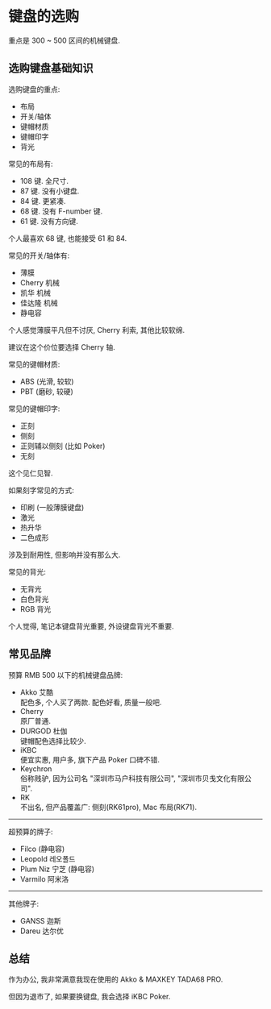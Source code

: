 # 键盘的选购

重点是 300 ~ 500 区间的机械键盘.

## 选购键盘基础知识

选购键盘的重点:

- 布局
- 开关/轴体
- 键帽材质
- 键帽印字
- 背光

常见的布局有:

- 108 键. 全尺寸.
- 87 键. 没有小键盘.
- 84 键. 更紧凑.
- 68 键. 没有 F-number 键.
- 61 键. 没有方向键.

个人最喜欢 68 键, 也能接受 61 和 84.

常见的开关/轴体有:

- 薄膜
- Cherry 机械
- 凯华 机械
- 佳达隆 机械
- 静电容

个人感觉薄膜平凡但不讨厌, Cherry 利索, 其他比较软绵.

建议在这个价位要选择 Cherry 轴.

常见的键帽材质:

- ABS (光滑, 较软)
- PBT (磨砂, 较硬)

常见的键帽印字:

- 正刻
- 侧刻
- 正则辅以侧刻 (比如 Poker)
- 无刻

这个见仁见智.

如果刻字常见的方式:

- 印刷 (一般薄膜键盘)
- 激光
- 热升华
- 二色成形

涉及到耐用性, 但影响并没有那么大.

常见的背光:

- 无背光
- 白色背光
- RGB 背光

个人觉得, 笔记本键盘背光重要, 外设键盘背光不重要.

## 常见品牌

预算 RMB 500 以下的机械键盘品牌:

- Akko 艾酷  
  配色多, 个人买了两款. 配色好看, 质量一般吧.
- Cherry  
  原厂普通.
- DURGOD 杜伽  
  键帽配色选择比较少.
- iKBC  
  便宜实惠, 用户多, 旗下产品 Poker 口碑不错.
- Keychron  
  俗称贱驴, 因为公司名 "深圳市马户科技有限公司", "深圳市贝戋文化有限公司".
- RK  
  不出名, 但产品覆盖广: 侧刻(RK61pro), Mac 布局(RK71).

---

超预算的牌子:

- Filco (静电容)
- Leopold 레오폴드
- Plum Niz 宁芝 (静电容)
- Varmilo 阿米洛

---

其他牌子:

- GANSS 迦斯
- Dareu 达尔优

## 总结

作为办公, 我非常满意我现在使用的 Akko & MAXKEY TADA68 PRO.

但因为退市了, 如果要换键盘, 我会选择 iKBC Poker.
